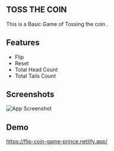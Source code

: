 ## TOSS THE COIN                        
This is a Basic Game of Tossing the coin .


  








## Features

- Flip 
- Reset
- Total Head Count
- Total Tails Count


## Screenshots

![App Screenshot](https://github.com/PRINCE-PRASAD/COIN_TOSS_GAME/blob/main/image/coin_game.png?raw=true)


## Demo
https://flip-coin-game-prince.netlify.app/


